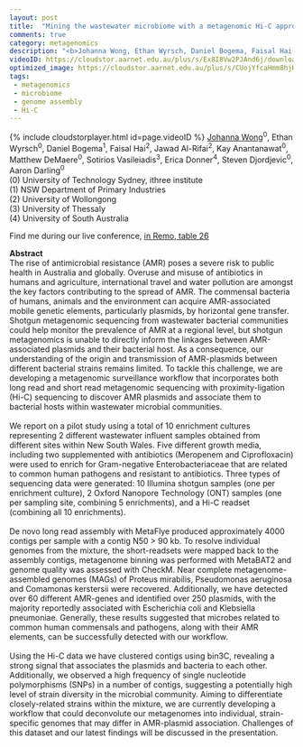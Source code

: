 ```yaml
---
layout: post
title:  "Mining the wastewater microbiome with a metagenomic Hi-C approach to identify antimicrobial resistance risk in Australia"
comments: true
category: metagenomics
description: "<b>Johanna Wong, Ethan Wyrsch, Daniel Bogema, Faisal Hai, Jawad Al-Rifai, Kay Anantanawat, Matthew DeMaere, Sotirios Vasileiadis, Erica Donner, Steven Djordjevic, Aaron Darling</b><br/>The rise of antimicrobial resistance (AMR) poses a..."
videoID: https://cloudstor.aarnet.edu.au/plus/s/Ex8I8Vw2PJAnd6j/download
optimized_image: https://cloudstor.aarnet.edu.au/plus/s/CUojYfcaHmm8hjH/download
tags:
 - metagenomics
 - microbiome
 - genome assembly
 - Hi-C
---
```

{% include cloudstorplayer.html id=page.videoID %}
<u>Johanna Wong</u><sup>0</sup>, Ethan Wyrsch<sup>0</sup>, Daniel Bogema<sup>1</sup>, Faisal Hai<sup>2</sup>, Jawad Al-Rifai<sup>2</sup>, Kay Anantanawat<sup>0</sup>, Matthew DeMaere<sup>0</sup>, Sotirios Vasileiadis<sup>3</sup>, Erica Donner<sup>4</sup>, Steven Djordjevic<sup>0</sup>, Aaron Darling<sup>0</sup><br/>
\(0\) University of Technology Sydney, ithree institute<br/>
\(1\) NSW Department of Primary Industries<br/>
\(2\) University of Wollongong<br/>
\(3\) University of Thessaly<br/>
\(4\) University of South Australia

Find me during our live conference, [in Remo, table 26](https://remo.co)

<b>Abstract</b><br/>
The rise of antimicrobial resistance \(AMR\) poses a severe risk to public health in Australia and globally. Overuse and misuse of antibiotics in humans and agriculture, international travel and water pollution are amongst the key factors contributing to the spread of AMR. The commensal bacteria of humans, animals and the environment can acquire AMR-associated mobile genetic elements, particularly plasmids, by horizontal gene transfer. Shotgun metagenomic sequencing from wastewater bacterial communities could help monitor the prevalence of AMR at a regional level, but shotgun metagenomics is unable to directly inform the linkages between AMR-associated plasmids and their bacterial host. As a consequence, our understanding of the origin and transmission of AMR-plasmids between different bacterial strains remains limited. To tackle this challenge, we are developing a metagenomic surveillance workflow that incorporates both long read and short read metagenomic sequencing with proximity-ligation \(Hi-C\) sequencing to discover AMR plasmids and associate them to bacterial hosts within wastewater microbial communities.<br/><br/>We report on a pilot study using a total of 10 enrichment cultures representing 2 different wastewater influent samples obtained from different sites within New South Wales. Five different growth media, including two supplemented with antibiotics \(Meropenem and Ciprofloxacin\) were used to enrich for Gram-negative Enterobacteriaceae that are related to common human pathogens and resistant to antibiotics. Three types of sequencing data were generated: 10 Illumina shotgun samples \(one per enrichment culture\), 2 Oxford Nanopore Technology \(ONT\) samples \(one per sampling site, combining 5 enrichments\), and a Hi-C readset \(combining all 10 enrichments\). <br/><br/>De novo long read assembly with MetaFlye produced approximately 4000 contigs per sample with a contig N50 &gt; 90 kb. To resolve individual genomes from the mixture, the short-readsets were mapped back to the assembly contigs, metagenome binning was performed with MetaBAT2 and genome quality was assessed with CheckM. Near complete metagenome-assembled genomes \(MAGs\) of Proteus mirabilis, Pseudomonas aeruginosa and Comamonas kerstersii were recovered. Additionally, we have detected over 60 different AMR-genes and identified over 250 plasmids, with the majority reportedly associated with Escherichia coli and Klebsiella pneumoniae. Generally, these results suggested that microbes related to common human commensals and pathogens, along with their AMR elements, can be successfully detected with our workflow.<br/><br/>Using the Hi-C data we have clustered contigs using bin3C, revealing a strong signal that associates the plasmids and bacteria to each other. Additionally, we observed a high frequency of single nucleotide polymorphisms \(SNPs\) in a number of contigs, suggesting a potentially high level of strain diversity in the microbial community. Aiming to differentiate closely-related strains within the mixture, we are currently developing a workflow that could deconvolute our metagenomes into individual, strain-specific genomes that may differ in AMR-plasmid association. Challenges of this dataset and our latest findings will be discussed in the presentation.<br/>
